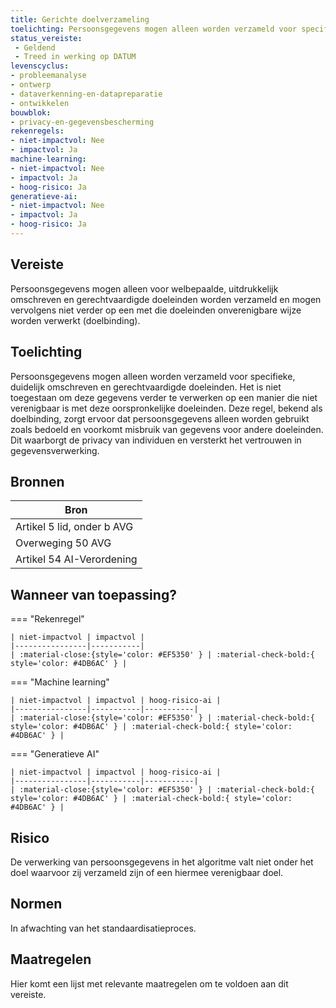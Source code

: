 ```yaml
---
title: Gerichte doelverzameling
toelichting: Persoonsgegevens mogen alleen worden verzameld voor specifieke, duidelijk omschreven en gerechtvaardigde doeleinden het is niet toegestaan om deze gegevens verder te verwerken op een manier die niet verenigbaar is met deze oorspronkelijke doeleinden deze regel, bekend als doelbinding, zorgt ervoor dat persoonsgegevens alleen worden gebruikt zoals bedoeld en voorkomt misbruik van gegevens voor andere doeleinden dit waarborgt de privacy van individuen en versterkt het vertrouwen in gegevensverwerking
status_vereiste: 
 - Geldend
 - Treed in werking op DATUM
levenscyclus: 
- probleemanalyse
- ontwerp
- dataverkenning-en-datapreparatie
- ontwikkelen
bouwblok: 
- privacy-en-gegevensbescherming
rekenregels: 
- niet-impactvol: Nee
- impactvol: Ja
machine-learning: 
- niet-impactvol: Nee
- impactvol: Ja
- hoog-risico: Ja
generatieve-ai: 
- niet-impactvol: Nee
- impactvol: Ja
- hoog-risico: Ja
---
```


<!-- tags -->
## Vereiste

Persoonsgegevens mogen alleen voor welbepaalde, uitdrukkelijk omschreven en gerechtvaardigde doeleinden worden verzameld en mogen vervolgens niet verder op een met die doeleinden onverenigbare wijze worden verwerkt (doelbinding).

## Toelichting 

Persoonsgegevens mogen alleen worden verzameld voor specifieke, duidelijk omschreven en gerechtvaardigde doeleinden.
Het is niet toegestaan om deze gegevens verder te verwerken op een manier die niet verenigbaar is met deze oorspronkelijke doeleinden.
Deze regel, bekend als doelbinding, zorgt ervoor dat persoonsgegevens alleen worden gebruikt zoals bedoeld en voorkomt misbruik van gegevens voor andere doeleinden.
Dit waarborgt de privacy van individuen en versterkt het vertrouwen in gegevensverwerking.

## Bronnen 

| Bron                        |
|-----------------------------|
|Artikel 5 lid, onder b AVG|
|Overweging 50 AVG|
|Artikel 54 AI-Verordening|

## Wanneer van toepassing? 

=== "Rekenregel"

	| niet-impactvol | impactvol | 
	|----------------|-----------| 
	| :material-close:{style='color: #EF5350' } | :material-check-bold:{ style='color: #4DB6AC' } |

=== "Machine learning"

	| niet-impactvol | impactvol | hoog-risico-ai | 
	|----------------|-----------|-----------| 
	| :material-close:{style='color: #EF5350' } | :material-check-bold:{ style='color: #4DB6AC' } | :material-check-bold:{ style='color: #4DB6AC' } |

=== "Generatieve AI"

	| niet-impactvol | impactvol | hoog-risico-ai | 
	|----------------|-----------|-----------| 
	| :material-close:{style='color: #EF5350' } | :material-check-bold:{ style='color: #4DB6AC' } | :material-check-bold:{ style='color: #4DB6AC' } |

## Risico 

De verwerking van persoonsgegevens in het algoritme valt niet onder het doel waarvoor zij verzameld zijn of een hiermee verenigbaar doel.

## Normen 

In afwachting van het standaardisatieproces. 

## Maatregelen 

Hier komt een lijst met relevante maatregelen om te voldoen aan dit vereiste. 
